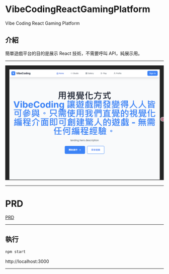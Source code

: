 # VibeCodingReactGamingPlatform
Vibe Coding React Gaming Platform

## 介紹
簡單遊戲平台的目的是展示 React 技術，不需要呼叫 API，純展示用。

---

![Vibe Coding](./images/VC01.png)

---

# PRD
[PRD](./PRD.md)

---

## 執行
```bash
npm start
```
http://localhost:3000

---


